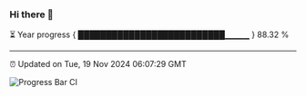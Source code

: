 ### Hi there 👋

⏳ Year progress { ██████████████████████████▁▁▁▁ } 88.32 %

---

⏰ Updated on Tue, 19 Nov 2024 06:07:29 GMT

![Progress Bar CI](https://github.com/liununu/liununu/workflows/Progress%20Bar%20CI/badge.svg)
